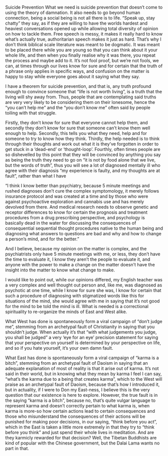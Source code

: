 Suicide Prevention
What we need is suicide prevention that doesn’t come to using the theory of damnation. It also needs to go beyond human connection, being a social being is not all there is to life. “Speak up, stay chatty” they say, as if they are willing to have the worlds hardest and heaviest conversations opened up while allowing total diversity of opinion on how to tackle them. Free speech is messy, it makes it really hard to know what’s actually true, authoritarian speech makes it just as hard. That’s why I don’t think biblical scale literature was meant to be dogmatic. It was meant to be placed there while you are young so that you can think about it your whole life, and then when you finally realise why it was there, you repeat the process and maybe add to it. It’s not fool proof, but we’re not fools, we can, at times through our lives know for sure and for certain that the truth of a phrase only applies in specific ways, and confusion on the matter is happy to stay while everyone goes about it saying what they say.

 

I have a theorem for suicide prevention, and that is, any truth profound enough to convince someone that “life is not worth living”, is a truth that the living will shy away from. Thus, people that are contemplating said truths are very very likely to be considering them on their lonesome, hence the “you can’t help me” and the “you don’t know me” often said by people toiling with that struggle.

 

Firstly, they don’t know for sure that everyone cannot help them, and secondly they don’t know for sure that someone can’t know them well enough to help. Secondly, this tells you what they need, help and for someone to try to know how they think. Thirdly, the help needed is to think through their thoughts and work out what it is they’ve forgotten in order to get stuck in a ‘dead-end’ or ‘thought-loop’. Fourthly, often times people are so dishevelled by this point that they will be convinced by anything you say as being the truth they need to go on “it is not by food alone that we live, but the words of truth”, thus you will see a lot of diagnosed mentally ill who agree with their diagnosis “my experience is faulty, and my thoughts are at fault”, rather than what I have

“I think I know better than psychiatry, because 5 minute meetings and rushed diagnoses don’t cure the complex symptomology, it merely follows insurance protocol and was created at a time and by those who were against psychoactive exploration and cannabis use and has merely devolved from there. And medical research needs to observe genetic and receptor differences to know for certain the prognosis and treatment procedures from a drug prescribing perspective, and psychology is basically dead in the water for discussing the consequences of consequential sequential thought procedures native to the human being and diagnosing what answers to questions are bad and why and how to change a person’s mind, and for the better.”

 

And I believe, because my opinion on the matter is complex, and the psychiatrists only have 5 minute meetings with me, or less, they don’t have the time to evaluate it, I know they aren’t the people to evaluate it, and anyone with the power to make a change on the matter doesn’t have the insight into the matter to know what change to make.

 

I would like to point out, while our opinions differed, my English teacher was a very complex and well thought out person and, like me, was diagnosed as psychotic at one time, while I know for sure she was, I know for certain that such a procedure of diagnosing with stigmatized words like this for situations of the mind, she would agree with me in saying that it’s not good for the mind to be told the mind is ill. What is needed is a correctional spirituality to re-organize the minds of East and West alike.

What West has done is spontaneously form a viral campaign of “don’t judge me”, stemming from an archetypal fault of Christianity in saying that you shouldn’t judge. When actually it’s that “with what judgements you judge, you shall be judged” a very ‘eye for an eye’ precision statement for saying that your perspective on yourself is determined by your perspective on life, and so if you hate yourself, it’s your own damn fault.

 

What East has done is spontaneously form a viral campaign of “karma is a bitch”, stemming from an archetypal fault of Daoism in saying that an adequate explanation of most of reality is that it arise out of karma. It’s not said in their world, but in knowing what they mean by karma I feel I can say, “what’s the karma due to a being that creates karma”, which to the West will praise as an archetypal fault of Daoism, because that’s how I introduced it, but in actuality, if I were to Don my East-ness, I believe this is the very question that our existence is here to explore. However, the true fault is in the saying “karma is a bitch”, because no, that’s quite vulgar language to represent karma and doesn’t correctly pertain to what karma is, when karma is more-so how certain actions lead to certain consequences and those who misunderstand the consequences of their actions will be punished for making poor decisions, in our saying, “think before you act”, which in the East is taken a little more extremely in that they try to “think before you think” and just spend their whole lives in meditation. And are they karmicly rewarded for that decision? Well, the Tibetan Buddhists are kind of popular with the Chinese government, but the Dalai Lama wants no part in that.